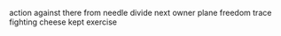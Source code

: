 action against there from needle divide next owner plane freedom trace fighting cheese kept exercise